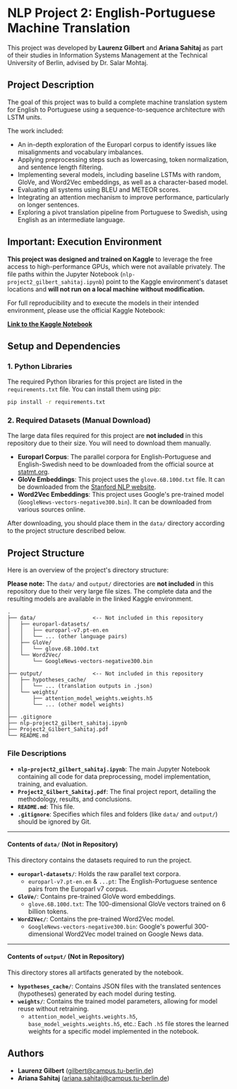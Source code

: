 # NLP Project 2: English-Portuguese Machine Translation

This project was developed by **Laurenz Gilbert** and **Ariana Sahitaj** as part of their studies in Information Systems Management at the Technical University of Berlin, advised by Dr. Salar Mohtaj.

## Project Description

The goal of this project was to build a complete machine translation system for English to Portuguese using a sequence-to-sequence architecture with LSTM units.

The work included:
* An in-depth exploration of the Europarl corpus to identify issues like misalignments and vocabulary imbalances.
* Applying preprocessing steps such as lowercasing, token normalization, and sentence length filtering.
* Implementing several models, including baseline LSTMs with random, GloVe, and Word2Vec embeddings, as well as a character-based model.
* Evaluating all systems using BLEU and METEOR scores.
* Integrating an attention mechanism to improve performance, particularly on longer sentences.
* Exploring a pivot translation pipeline from Portuguese to Swedish, using English as an intermediate language.

## Important: Execution Environment

**This project was designed and trained on Kaggle** to leverage the free access to high-performance GPUs, which were not available privately. The file paths within the Jupyter Notebook (`nlp-project2_gilbert_sahitaj.ipynb`) point to the Kaggle environment's dataset locations and **will not run on a local machine without modification.**

For full reproducibility and to execute the models in their intended environment, please use the official Kaggle Notebook:

**[Link to the Kaggle Notebook](https://www.kaggle.com/code/laurenzgilbert/nlp-project2-gilbert-sahitaj)**

## Setup and Dependencies

### 1. Python Libraries
The required Python libraries for this project are listed in the `requirements.txt` file. You can install them using pip:
```bash
pip install -r requirements.txt
```

### 2. Required Datasets (Manual Download)
The large data files required for this project are **not included** in this repository due to their size. You will need to download them manually.

* **Europarl Corpus**: The parallel corpora for English-Portuguese and English-Swedish need to be downloaded from the official source at [statmt.org](https://www.statmt.org/europarl/).
* **GloVe Embeddings**: This project uses the `glove.6B.100d.txt` file. It can be downloaded from the [Stanford NLP website](https://nlp.stanford.edu/projects/glove/).
* **Word2Vec Embeddings**: This project uses Google's pre-trained model (`GoogleNews-vectors-negative300.bin`). It can be downloaded from various sources online.

After downloading, you should place them in the `data/` directory according to the project structure described below.

## Project Structure

Here is an overview of the project's directory structure:

**Please note:** The `data/` and `output/` directories are **not included** in this repository due to their very large file sizes. The complete data and the resulting models are available in the linked Kaggle environment.

```
.
├── data/                  <-- Not included in this repository
│   ├── europarl-datasets/
│   │   ├── europarl-v7.pt-en.en
│   │   └── ... (other language pairs)
│   ├── GloVe/
│   │   └── glove.6B.100d.txt
│   └── Word2Vec/
│       └── GoogleNews-vectors-negative300.bin
│
├── output/                <-- Not included in this repository
│   ├── hypotheses_cache/
│   │   └── ... (translation outputs in .json)
│   └── weights/
│       ├── attention_model_weights.weights.h5
│       └── ... (other model weights)
│
├── .gitignore
├── nlp-project2_gilbert_sahitaj.ipynb
├── Project2_Gilbert_Sahitaj.pdf
└── README.md
```

### File Descriptions

* **`nlp-project2_gilbert_sahitaj.ipynb`**: The main Jupyter Notebook containing all code for data preprocessing, model implementation, training, and evaluation.
* **`Project2_Gilbert_Sahitaj.pdf`**: The final project report, detailing the methodology, results, and conclusions.
* **`README.md`**: This file.
* **`.gitignore`**: Specifies which files and folders (like `data/` and `output/`) should be ignored by Git.

---
#### Contents of `data/` (Not in Repository)
This directory contains the datasets required to run the project.

* **`europarl-datasets/`**: Holds the raw parallel text corpora.
    * `europarl-v7.pt-en.en` & `...pt`: The English-Portuguese sentence pairs from the Europarl v7 corpus.
* **`GloVe/`**: Contains pre-trained GloVe word embeddings.
    * `glove.6B.100d.txt`: The 100-dimensional GloVe vectors trained on 6 billion tokens.
* **`Word2Vec/`**: Contains the pre-trained Word2Vec model.
    * `GoogleNews-vectors-negative300.bin`: Google's powerful 300-dimensional Word2Vec model trained on Google News data.

---
#### Contents of `output/` (Not in Repository)
This directory stores all artifacts generated by the notebook.

* **`hypotheses_cache/`**: Contains JSON files with the translated sentences (hypotheses) generated by each model during testing.
* **`weights/`**: Contains the trained model parameters, allowing for model reuse without retraining.
    * `attention_model_weights.weights.h5`, `base_model_weights.weights.h5`, etc.: Each `.h5` file stores the learned weights for a specific model implemented in the notebook.

## Authors

* **Laurenz Gilbert** ([gilbert@campus.tu-berlin.de](mailto:gilbert@campus.tu-berlin.de))
* **Ariana Sahitaj** ([ariana.sahitaj@campus.tu-berlin.de](mailto:ariana.sahitaj@campus.tu-berlin.de))
